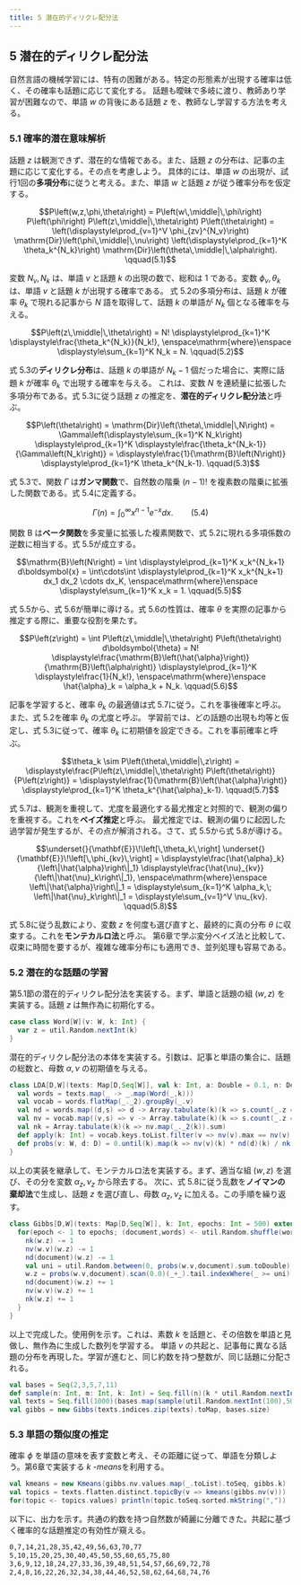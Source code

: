 ```yaml
---
title: 5 潜在的ディリクレ配分法
---
```

## 5 潜在的ディリクレ配分法

自然言語の機械学習には、特有の困難がある。特定の形態素が出現する確率は低く、その確率も話題に応じて変化する。
話題も曖昧で多岐に渡り、教師あり学習が困難なので、単語 $w$ の背後にある話題 $z$ を、教師なし学習する方法を考える。

### 5.1 確率的潜在意味解析

話題 $z$ は観測できず、潜在的な情報である。また、話題 $z$ の分布は、記事の主題に応じて変化する。その点を考慮しよう。
具体的には、単語 $w$ の出現が、試行1回の**多項分布**に従うと考える。また、単語 $w$ と話題 $z$ が従う確率分布を仮定する。

$$P\left(w,z,\phi,\theta\right) =
P\left(w\,\middle|\,\phi\right) P\left(\phi\right) P\left(z\,\middle|\,\theta\right) P\left(\theta\right) =
\left(\displaystyle\prod_{v=1}^V \phi_{zv}^{N_v}\right) \mathrm{Dir}\left(\phi\,\middle|\,\nu\right) \left(\displaystyle\prod_{k=1}^K \theta_k^{N_k}\right) \mathrm{Dir}\left(\theta\,\middle|\,\alpha\right). \qquad(5.1)$$

変数 $N_v,N_k$ は、単語 $v$ と話題 $k$ の出現の数で、総和は $1$ である。変数 $\phi_v,\theta_k$ は、単語 $v$ と話題 $k$ が出現する確率である。
式 5.2の多項分布は、話題 $k$ が確率 $\theta_k$ で現れる記事から $N$ 語を取得して、話題 $k$ の単語が $N_k$ 個となる確率を与える。

$$P\left(z\,\middle|\,\theta\right) =
N! \displaystyle\prod_{k=1}^K \displaystyle\frac{\theta_k^{N_k}}{N_k!},
\enspace\mathrm{where}\enspace
\displaystyle\sum_{k=1}^K N_k = N. \qquad(5.2)$$

式 5.3の**ディリクレ分布**は、話題 $k$ の単語が $N_k-1$ 個だった場合に、実際に話題 $k$ が確率 $\theta_k$ で出現する確率を与える。
これは、変数 $N$ を連続量に拡張した多項分布である。式 5.3に従う話題 $z$ の推定を、**潜在的ディリクレ配分法**と呼ぶ。

$$P\left(\theta\right) =
\mathrm{Dir}\left(\theta\,\middle|\,N\right) =
\Gamma\left(\displaystyle\sum_{k=1}^K N_k\right) \displaystyle\prod_{k=1}^K \displaystyle\frac{\theta_k^{N_k-1}}{\Gamma\left(N_k\right)} =
\displaystyle\frac{1}{\mathrm{B}\left(N\right)} \displaystyle\prod_{k=1}^K \theta_k^{N_k-1}. \qquad(5.3)$$

式 5.3で、関数 $\Gamma$ は**ガンマ関数**で、自然数の階乗 $(n-1)!$ を複素数の階乗に拡張した関数である。式 5.4に定義する。

$$\Gamma\left(n\right) = \int_0^{\infty} x^{n-1} e^{-x} dx. \qquad(5.4)$$

関数 $\mathrm{B}$ は**ベータ関数**を多変量に拡張した複素関数で、式 5.2に現れる多項係数の逆数に相当する。式 5.5が成立する。

$$\mathrm{B}\left(N\right) =
\int \displaystyle\prod_{k=1}^K x_k^{N_k+1} d\boldsymbol{x} =
\int\cdots\int \displaystyle\prod_{k=1}^K x_k^{N_k+1} dx_1 dx_2 \cdots dx_K,
\enspace\mathrm{where}\enspace
\displaystyle\sum_{k=1}^K x_k = 1. \qquad(5.5)$$

式 5.5から、式 5.6が簡単に導ける。式 5.6の性質は、確率 $\theta$ を実際の記事から推定する際に、重要な役割を果たす。

$$P\left(z\right) =
\int P\left(z\,\middle|\,\theta\right) P\left(\theta\right) d\boldsymbol{\theta} =
N! \displaystyle\frac{\mathrm{B}\left(\hat{\alpha}\right)}{\mathrm{B}\left(\alpha\right)} \displaystyle\prod_{k=1}^K \displaystyle\frac{1}{N_k!},
\enspace\mathrm{where}\enspace
\hat{\alpha}_k = \alpha_k + N_k. \qquad(5.6)$$

記事を学習すると、確率 $\theta_k$ の最適値は式 5.7に従う。これを事後確率と呼ぶ。また、式 5.2を確率 $\theta_k$ の尤度と呼ぶ。
学習前では、どの話題の出現も均等と仮定し、式 5.3に従って、確率 $\theta_k$ に初期値を設定できる。これを事前確率と呼ぶ。

$$\theta_k \sim
P\left(\theta\,\middle|\,z\right) =
\displaystyle\frac{P\left(z\,\middle|\,\theta\right) P\left(\theta\right)}{P\left(z\right)} =
\displaystyle\frac{1}{\mathrm{B}\left(\hat{\alpha}\right)} \displaystyle\prod_{k=1}^K \theta_k^{\hat{\alpha}_k-1}. \qquad(5.7)$$

式 5.7は、観測を重視して、尤度を最適化する最尤推定と対照的で、観測の偏りを重視する。これを**ベイズ推定**と呼ぶ。
最尤推定では、観測の偏りに起因した過学習が発生するが、その点が解消される。さて、式 5.5から式 5.8が導ける。

$$\underset{}{\mathbf{E}}\!\left[\,\theta_k\,\right] \underset{}{\mathbf{E}}\!\left[\,\phi_{kv}\,\right] =
\displaystyle\frac{\hat{\alpha}_k}{\left\|\hat{\alpha}\right\|_1}
\displaystyle\frac{\hat{\nu}_{kv}}{\left\|\hat{\nu}_k\right\|_1},
\enspace\mathrm{where}\enspace
\left\|\hat{\alpha}\right\|_1 = \displaystyle\sum_{k=1}^K \alpha_k,\;
\left\|\hat{\nu}_k\right\|_1 = \displaystyle\sum_{v=1}^V \nu_{kv}. \qquad(5.8)$$

式 5.8に従う乱数により、変数 $z$ を何度も選び直すと、最終的に真の分布 $\theta$ に収束する。これを**モンテカルロ法**と呼ぶ。
第6章で学ぶ変分ベイズ法と比較して、収束に時間を要するが、複雑な確率分布にも適用でき、並列処理も容易である。

### 5.2 潜在的な話題の学習

第5.1節の潜在的ディリクレ配分法を実装する。まず、単語と話題の組 $\left(w,z\right)$ を実装する。話題 $z$ は無作為に初期化する。

```scala
case class Word[W](v: W, k: Int) {
  var z = util.Random.nextInt(k)
}
```

潜在的ディリクレ配分法の本体を実装する。引数は、記事と単語の集合に、話題の総数と、母数 $\alpha,\nu$ の初期値を与える。

```scala
class LDA[D,W](texts: Map[D,Seq[W]], val k: Int, a: Double = 0.1, n: Double = 0.01) {
  val words = texts.map(_ -> _.map(Word(_,k)))
  val vocab = words.flatMap(_._2).groupBy(_.v)
  val nd = words.map((d,s) => d -> Array.tabulate(k)(k => s.count(_.z == k) + a)).toMap
  val nv = vocab.map((v,s) => v -> Array.tabulate(k)(k => s.count(_.z == k) + n)).toMap
  val nk = Array.tabulate(k)(k => nv.map(_._2(k)).sum)
  def apply(k: Int) = vocab.keys.toList.filter(v => nv(v).max == nv(v)(k))
  def probs(v: W, d: D) = 0.until(k).map(k => nv(v)(k) * nd(d)(k) / nk(k))
}
```

以上の実装を継承して、モンテカルロ法を実装する。まず、適当な組 $\left(w,z\right)$ を選び、その分を変数 $\alpha_z,\nu_z$ から除去する。
次に、式 5.8に従う乱数を**ノイマンの棄却法**で生成し、話題 $z$ を選び直し、母数 $\alpha_z,\nu_z$ に加える。この手順を繰り返す。

```scala
class Gibbs[D,W](texts: Map[D,Seq[W]], k: Int, epochs: Int = 500) extends LDA(texts, k) {
  for(epoch <- 1 to epochs; (document,words) <- util.Random.shuffle(words); w <- words) {
    nk(w.z) -= 1
    nv(w.v)(w.z) -= 1
    nd(document)(w.z) -= 1
    val uni = util.Random.between(0, probs(w.v,document).sum.toDouble)
    w.z = probs(w.v,document).scan(0.0)(_+_).tail.indexWhere(_ >= uni)
    nd(document)(w.z) += 1
    nv(w.v)(w.z) += 1
    nk(w.z) += 1
  }
}
```

以上で完成した。使用例を示す。これは、素数 $k$ を話題と、その倍数を単語と見做し、無作為に生成した数列を学習する。
単語 $v$ の共起と、記事毎に異なる話題の分布を再現した。学習が進むと、同じ約数を持つ整数が、同じ話題に分配される。

```scala
val bases = Seq(2,3,5,7,11)
def sample(n: Int, m: Int, k: Int) = Seq.fill(n)(k * util.Random.nextInt(m / k + 1)) 
val texts = Seq.fill(1000)(bases.map(sample(util.Random.nextInt(100),50,_)).flatten)
val gibbs = new Gibbs(texts.indices.zip(texts).toMap, bases.size)
```

### 5.3 単語の類似度の推定

確率 $\phi$ を単語の意味を表す変数と考え、その距離に従って、単語を分類しよう。第6章で実装する $k$ -*means*を利用する。

```scala
val kmeans = new Kmeans(gibbs.nv.values.map(_.toList).toSeq, gibbs.k)
val topics = texts.flatten.distinct.topicBy(v => kmeans(gibbs.nv(v)))
for(topic <- topics.values) println(topic.toSeq.sorted.mkString(","))
```

以下に、出力を示す。共通の約数を持つ自然数が綺麗に分離できた。共起に基づく確率的な話題推定の有効性が窺える。

```bash
0,7,14,21,28,35,42,49,56,63,70,77
5,10,15,20,25,30,40,45,50,55,60,65,75,80
3,6,9,12,18,24,27,33,36,39,48,51,54,57,66,69,72,78
2,4,8,16,22,26,32,34,38,44,46,52,58,62,64,68,74,76
```

